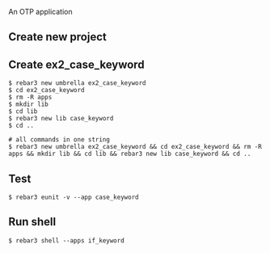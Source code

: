 An OTP application

Create new project
----	
Create ex2_case_keyword
----	
	$ rebar3 new umbrella ex2_case_keyword
	$ cd ex2_case_keyword
	$ rm -R apps
	$ mkdir lib
	$ cd lib
	$ rebar3 new lib case_keyword
	$ cd ..
	
	# all commands in one string
	$ rebar3 new umbrella ex2_case_keyword && cd ex2_case_keyword && rm -R apps && mkdir lib && cd lib && rebar3 new lib case_keyword && cd ..

Test
-----
	$ rebar3 eunit -v --app case_keyword

Run shell
-----
	$ rebar3 shell --apps if_keyword	